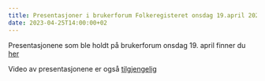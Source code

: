 ```yaml
---
title: Presentasjoner i brukerforum Folkeregisteret onsdag 19.april 2023
date: 2023-04-25T14:00:00+02
---
```


Presentasjonene som ble holdt på brukerforum onsdag 19. april finner du [her](https://skatteetaten.github.io/folkeregisteret-api-dokumentasjon/dokumenter/20230419_Brukerforum_presentasjonerSamlet.pdf)

Video av presentasjonene er også [tilgjengelig](https://skatteetat.aventia.no/archive/42)
